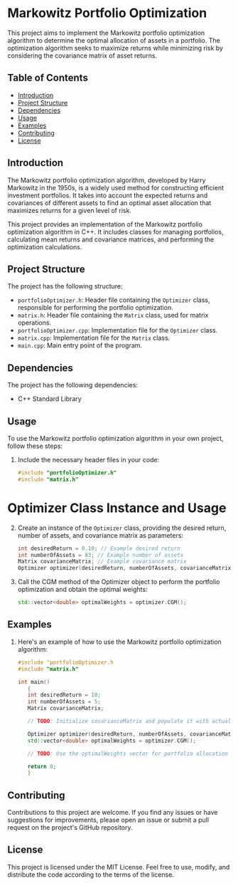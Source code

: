 # Markowitz Portfolio Optimization

This project aims to implement the Markowitz portfolio optimization algorithm to determine the optimal allocation of assets in a portfolio. The optimization algorithm seeks to maximize returns while minimizing risk by considering the covariance matrix of asset returns.

## Table of Contents

- [Introduction](#introduction)
- [Project Structure](#project-structure)
- [Dependencies](#dependencies)
- [Usage](#usage)
- [Examples](#examples)
- [Contributing](#contributing)
- [License](#license)

## Introduction

The Markowitz portfolio optimization algorithm, developed by Harry Markowitz in the 1950s, is a widely used method for constructing efficient investment portfolios. It takes into account the expected returns and covariances of different assets to find an optimal asset allocation that maximizes returns for a given level of risk.

This project provides an implementation of the Markowitz portfolio optimization algorithm in C++. It includes classes for managing portfolios, calculating mean returns and covariance matrices, and performing the optimization calculations.

## Project Structure

The project has the following structure:

- `portfolioOptimizer.h`: Header file containing the `Optimizer` class, responsible for performing the portfolio optimization.
- `matrix.h`: Header file containing the `Matrix` class, used for matrix operations.
- `portfolioOptimizer.cpp`: Implementation file for the `Optimizer` class.
- `matrix.cpp`: Implementation file for the `Matrix` class.
- `main.cpp`: Main entry point of the program.

## Dependencies

The project has the following dependencies:

- C++ Standard Library

## Usage

To use the Markowitz portfolio optimization algorithm in your own project, follow these steps:

1. Include the necessary header files in your code:

   ```cpp
   #include "portfolioOptimizer.h"
   #include "matrix.h"
# Optimizer Class Instance and Usage

2. Create an instance of the `Optimizer` class, providing the desired return, number of assets, and covariance matrix as parameters:

   ```cpp
   int desiredReturn = 0.10; // Example desired return
   int numberOfAssets = 83; // Example number of assets
   Matrix covarianceMatrix; // Example covariance matrix
   Optimizer optimizer(desiredReturn, numberOfAssets, covarianceMatrix);


3. Call the CGM method of the Optimizer object to perform the portfolio optimization and obtain the optimal weights:

   ```cpp
   std::vector<double> optimalWeights = optimizer.CGM();

## Examples

1. Here's an example of how to use the Markowitz portfolio optimization algorithm:


   ```cpp
   #include "portfolioOptimizer.h
   #include "matrix.h"
   
   int main() 
      {
      int desiredReturn = 10;
      int numberOfAssets = 5;
      Matrix covarianceMatrix;

      // TODO: Initialize covarianceMatrix and populate it with actual data

      Optimizer optimizer(desiredReturn, numberOfAssets, covarianceMatrix);
      std::vector<double> optimalWeights = optimizer.CGM();

      // TODO: Use the optimalWeights vector for portfolio allocation

      return 0;
      }

## Contributing

Contributions to this project are welcome. If you find any issues or have suggestions for improvements, please open an issue or submit a pull request on the project's GitHub repository.

## License

This project is licensed under the MIT License. Feel free to use, modify, and distribute the code according to the terms of the license.


 




